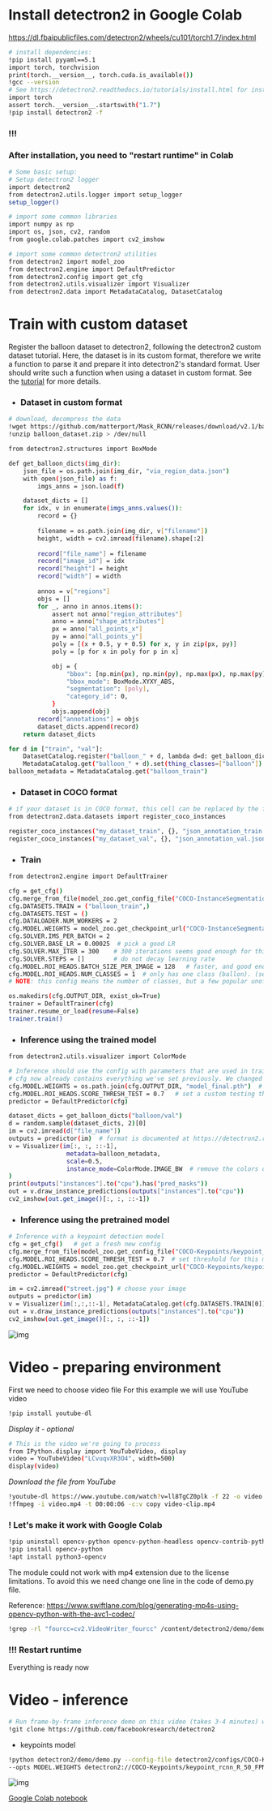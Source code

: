 # Install detectron2 in Google Colab

https://dl.fbaipublicfiles.com/detectron2/wheels/cu101/torch1.7/index.html

```bash
# install dependencies: 
!pip install pyyaml==5.1
import torch, torchvision
print(torch.__version__, torch.cuda.is_available())
!gcc --version
# See https://detectron2.readthedocs.io/tutorials/install.html for instructions
import torch
assert torch.__version__.startswith("1.7")
!pip install detectron2 -f
```
### !!!
### **After installation, you need to "restart runtime" in Colab**

```bash
# Some basic setup:
# Setup detectron2 logger
import detectron2
from detectron2.utils.logger import setup_logger
setup_logger()

# import some common libraries
import numpy as np
import os, json, cv2, random
from google.colab.patches import cv2_imshow

# import some common detectron2 utilities
from detectron2 import model_zoo
from detectron2.engine import DefaultPredictor
from detectron2.config import get_cfg
from detectron2.utils.visualizer import Visualizer
from detectron2.data import MetadataCatalog, DatasetCatalog
```
# Train with custom dataset

Register the balloon dataset to detectron2, following the detectron2 custom dataset tutorial. Here, the dataset is in its custom format, therefore we write a function to parse it and prepare it into detectron2's standard format. 
User should write such a function when using a dataset in custom format. See the [tutorial](https://detectron2.readthedocs.io/tutorials/datasets.html) for more details.

* ### Dataset in custom format

```bash
# download, decompress the data
!wget https://github.com/matterport/Mask_RCNN/releases/download/v2.1/balloon_dataset.zip
!unzip balloon_dataset.zip > /dev/null
```

```bash
from detectron2.structures import BoxMode

def get_balloon_dicts(img_dir):
    json_file = os.path.join(img_dir, "via_region_data.json")
    with open(json_file) as f:
        imgs_anns = json.load(f)

    dataset_dicts = []
    for idx, v in enumerate(imgs_anns.values()):
        record = {}
        
        filename = os.path.join(img_dir, v["filename"])
        height, width = cv2.imread(filename).shape[:2]
        
        record["file_name"] = filename
        record["image_id"] = idx
        record["height"] = height
        record["width"] = width
      
        annos = v["regions"]
        objs = []
        for _, anno in annos.items():
            assert not anno["region_attributes"]
            anno = anno["shape_attributes"]
            px = anno["all_points_x"]
            py = anno["all_points_y"]
            poly = [(x + 0.5, y + 0.5) for x, y in zip(px, py)]
            poly = [p for x in poly for p in x]

            obj = {
                "bbox": [np.min(px), np.min(py), np.max(px), np.max(py)],
                "bbox_mode": BoxMode.XYXY_ABS,
                "segmentation": [poly],
                "category_id": 0,
            }
            objs.append(obj)
        record["annotations"] = objs
        dataset_dicts.append(record)
    return dataset_dicts

for d in ["train", "val"]:
    DatasetCatalog.register("balloon_" + d, lambda d=d: get_balloon_dicts("balloon/" + d))
    MetadataCatalog.get("balloon_" + d).set(thing_classes=["balloon"])
balloon_metadata = MetadataCatalog.get("balloon_train")
```
* ### Dataset in COCO format

```bash
# if your dataset is in COCO format, this cell can be replaced by the following three lines:
from detectron2.data.datasets import register_coco_instances

register_coco_instances("my_dataset_train", {}, "json_annotation_train.json", "path/to/image/dir")
register_coco_instances("my_dataset_val", {}, "json_annotation_val.json", "path/to/image/dir")
```
* ### Train

```bash
from detectron2.engine import DefaultTrainer

cfg = get_cfg()
cfg.merge_from_file(model_zoo.get_config_file("COCO-InstanceSegmentation/mask_rcnn_R_50_FPN_3x.yaml"))
cfg.DATASETS.TRAIN = ("balloon_train",)
cfg.DATASETS.TEST = ()
cfg.DATALOADER.NUM_WORKERS = 2
cfg.MODEL.WEIGHTS = model_zoo.get_checkpoint_url("COCO-InstanceSegmentation/mask_rcnn_R_50_FPN_3x.yaml")  # Let training initialize from model zoo
cfg.SOLVER.IMS_PER_BATCH = 2
cfg.SOLVER.BASE_LR = 0.00025  # pick a good LR
cfg.SOLVER.MAX_ITER = 300    # 300 iterations seems good enough for this toy dataset; you will need to train longer for a practical dataset
cfg.SOLVER.STEPS = []        # do not decay learning rate
cfg.MODEL.ROI_HEADS.BATCH_SIZE_PER_IMAGE = 128   # faster, and good enough for this toy dataset (default: 512)
cfg.MODEL.ROI_HEADS.NUM_CLASSES = 1  # only has one class (ballon). (see https://detectron2.readthedocs.io/tutorials/datasets.html#update-the-config-for-new-datasets)
# NOTE: this config means the number of classes, but a few popular unofficial tutorials incorrect uses num_classes+1 here.

os.makedirs(cfg.OUTPUT_DIR, exist_ok=True)
trainer = DefaultTrainer(cfg) 
trainer.resume_or_load(resume=False)
trainer.train()
```

* ### Inference using the trained model

```bash
from detectron2.utils.visualizer import ColorMode

# Inference should use the config with parameters that are used in training
# cfg now already contains everything we've set previously. We changed it a little bit for inference:
cfg.MODEL.WEIGHTS = os.path.join(cfg.OUTPUT_DIR, "model_final.pth")  # path to the model we just trained
cfg.MODEL.ROI_HEADS.SCORE_THRESH_TEST = 0.7   # set a custom testing threshold
predictor = DefaultPredictor(cfg)

dataset_dicts = get_balloon_dicts("balloon/val")
d = random.sample(dataset_dicts, 2)[0]    
im = cv2.imread(d["file_name"])
outputs = predictor(im)  # format is documented at https://detectron2.readthedocs.io/tutorials/models.html#model-output-format
v = Visualizer(im[:, :, ::-1],
                metadata=balloon_metadata, 
                scale=0.5, 
                instance_mode=ColorMode.IMAGE_BW  # remove the colors of unsegmented pixels. This option is only available for segmentation models
)
print(outputs["instances"].to("cpu").has("pred_masks"))
out = v.draw_instance_predictions(outputs["instances"].to("cpu"))
cv2_imshow(out.get_image()[:, :, ::-1])
```

* ### Inference using the pretrained model
```bash
# Inference with a keypoint detection model
cfg = get_cfg()   # get a fresh new config
cfg.merge_from_file(model_zoo.get_config_file("COCO-Keypoints/keypoint_rcnn_R_50_FPN_3x.yaml"))
cfg.MODEL.ROI_HEADS.SCORE_THRESH_TEST = 0.7  # set threshold for this model
cfg.MODEL.WEIGHTS = model_zoo.get_checkpoint_url("COCO-Keypoints/keypoint_rcnn_R_50_FPN_3x.yaml")
predictor = DefaultPredictor(cfg)

im = cv2.imread("street.jpg") # choose your image
outputs = predictor(im)
v = Visualizer(im[:,:,::-1], MetadataCatalog.get(cfg.DATASETS.TRAIN[0]), scale=1.2)
out = v.draw_instance_predictions(outputs["instances"].to("cpu"))
cv2_imshow(out.get_image()[:, :, ::-1])
```
![img](images/ex1.png)

# Video - preparing environment

First we need to choose video file
For this example we will use YouTube video

```bash
!pip install youtube-dl
```
*Display it - optional*
```bash
# This is the video we're going to process
from IPython.display import YouTubeVideo, display
video = YouTubeVideo("LCvuqvXR3O4", width=500)
display(video)
```

*Download the file from YouTube*
```bash
!youtube-dl https://www.youtube.com/watch?v=ll8TgCZ0plk -f 22 -o video.mp4
!ffmpeg -i video.mp4 -t 00:00:06 -c:v copy video-clip.mp4
```

### ! Let's make it work with Google Colab
```bash
!pip uninstall opencv-python opencv-python-headless opencv-contrib-python
!pip install opencv-python
!apt install python3-opencv
```

The module could not work with mp4 extension due to the license limitations. To avoid this we need change one line in the code of demo.py file.

Reference: https://www.swiftlane.com/blog/generating-mp4s-using-opencv-python-with-the-avc1-codec/
```bash
!grep -rl "fourcc=cv2.VideoWriter_fourcc" /content/detectron2/demo/demo.py | xargs sed -i 's/x264/mp4v/g'
```
### !!! Restart runtime

Everything is ready now

# Video - inference
```bash
# Run frame-by-frame inference demo on this video (takes 3-4 minutes) with the "demo.py" tool we provided in the repo.
!git clone https://github.com/facebookresearch/detectron2
```

* keypoints model
 ```bash
 !python detectron2/demo/demo.py --config-file detectron2/configs/COCO-Keypoints/keypoint_rcnn_R_50_FPN_3x.yaml --video-input video-clip2.mp4 --confidence-threshold 0.6 --output video-output2.mp4 \
--opts MODEL.WEIGHTS detectron2://COCO-Keypoints/keypoint_rcnn_R_50_FPN_3x/137849621/model_final_a6e10b.pkl
 ```

![img](images/video.gif)

[comment]: <> ([![video]&#40;https://img.youtube.com/vi/OdlpDfjPHSg/0.jpg&#41;]&#40;https://www.youtube.com/watch?v=OdlpDfjPHSg&#41;)


[Google Colab notebook](https://colab.research.google.com/drive/1t-OqAWeoxnm9t7ZjpViaUEr4yeHxQUNc?usp=sharing)